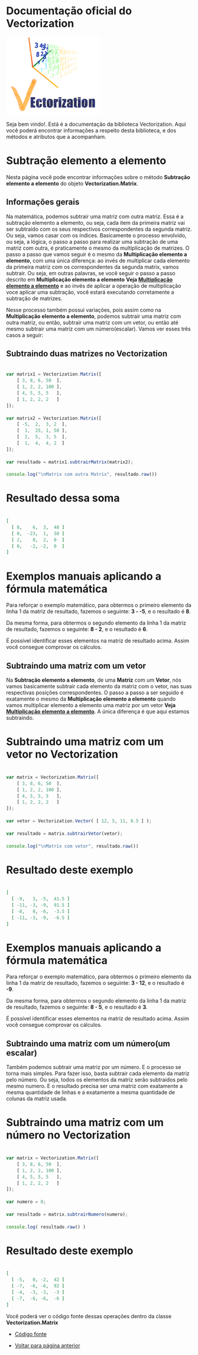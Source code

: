 # Documentação oficial do Vectorization
![Logo do projeto](https://github.com/WilliamJardim/Vectorization/blob/main/imagens/logo256x256.png)

Seja bem vindo!. Está é a documentação da biblioteca Vectorization.
Aqui você poderá encontrar informações a respeito desta biblioteca, e dos métodos e atributos que a acompanham.

# Subtração elemento a elemento
Nesta página você pode encontrar informações sobre o método **Subtração elemento a elemento** do objeto **Vectorization.Matrix**. 

## Informações gerais
Na matemática, podemos subtrair uma matriz com outra matriz. Essa é a subtração elemento a elemento, ou seja, cada item da primeira matriz vai ser subtraido com os seus respectivos correspondentes da segunda matriz. Ou seja, vamos casar com os índices. Basicamente o processo envolvido, ou seja, a lógica, o passo a passo para realizar uma subtração de uma matriz com outra, é praticamente o mesmo da multiplicação de matrizes. O passo a passo que vamos seguir é o mesmo da **Multiplicação elemento a elemento**, com uma única diferença: ao invés de multiplicar cada elemento da primeira matriz com os correspondentes da segunda matrix, vamos subtrair. Ou seja, em outras palavras, se você seguir o passo a passo descrito em **Multiplicação elemento a elemento** **Veja [Multiplicação elemento a elemento](../Multiplicacao/page.md)** e ao invés de aplicar a operação de multiplicação voce aplicar uma subtração, você estará executando corretamente a subtração de matrizes.

Nesse processo também possui variações, pois assim como na **Multiplicação elemento a elemento**, podemos subtrair uma matriz com outra matriz, ou então, subtrair uma matriz com um vetor, ou então até mesmo subtrair uma matriz com um número(escalar). Vamos ver esses três casos a seguir:

## Subtraindo duas matrizes no Vectorization
```javascript

var matrix1 = Vectorization.Matrix([
    [ 3, 8, 6, 50  ],
    [ 1, 2, 2, 100 ],
    [ 4, 5, 5, 5   ],
    [ 1, 2, 2, 2   ]
]);

var matrix2 = Vectorization.Matrix([
    [ -5,  2,  3, 2  ],
    [  1,  25, 1, 50 ],
    [  2,  5,  3, 5  ],
    [  1,  4,  4, 2  ]
]);

var resultado = matrix1.subtrairMatrix(matrix2);

console.log("\nMatrix com outra Matrix", resultado.raw())

``` 

# Resultado dessa soma
```json

[
  [ 8,    6,  3,  48 ]
  [ 0,  -23,  1,  50 ]
  [ 2,    0,  2,  0  ]
  [ 0,   -2, -2,  0  ]
]

```

# Exemplos manuais aplicando a fórmula matemática
Para reforçar o exemplo matemático, para obtermos o primeiro elemento da linha 1 da matriz de resultado, fazemos o seguinte: **3 - -5**, e o resultado é **8**.

Da mesma forma, para obtermos o segundo elemento da linha 1 da matriz de resultado, fazemos o seguinte: **8 - 2**, e o resultado é **6**.

É possível identificar esses elementos na matriz de resultado acima. Assim você consegue comprovar os cálculos.

## Subtraindo uma matriz com um vetor
Na **Subtração elemento a elemento**, de uma **Matriz** com um **Vetor**, nós vamos basicamente subtrair cada elemento da matriz com o vetor, nas suas respectivas posições correspondentes. O passo a passo a ser seguido é exatamente o mesmo da **Multiplicação elemento a elemento** quando vamos multiplicar elemento a elemento uma matriz por um vetor **Veja [Multiplicação elemento a elemento](../Multiplicacao/page.md)**. A única diferença é que aqui estamos subtraindo.

# Subtraindo uma matriz com um vetor no Vectorization
```javascript

var matrix = Vectorization.Matrix([
    [ 3, 8, 6, 50  ],
    [ 1, 2, 2, 100 ],
    [ 4, 5, 5, 5   ],
    [ 1, 2, 2, 2   ]
]);

var vetor = Vectorization.Vector( [ 12, 5, 11, 8.5 ] );

var resultado = matrix.subtrairVetor(vetor);

console.log("\nMatrix com vetor", resultado.raw())
```

# Resultado deste exemplo
```json

[
  [ -9,   3, -5,  41.5 ]
  [ -11, -3, -9,  91.5 ]
  [ -8,   0, -6,  -3.5 ]
  [ -11, -3, -9,  -6.5 ]
]

```

# Exemplos manuais aplicando a fórmula matemática
Para reforçar o exemplo matemático, para obtermos o primeiro elemento da linha 1 da matriz de resultado, fazemos o seguinte: **3 - 12**, e o resultado é **-9**.

Da mesma forma, para obtermos o segundo elemento da linha 1 da matriz de resultado, fazemos o seguinte: **8 - 5**, e o resultado é **3**.

É possível identificar esses elementos na matriz de resultado acima. Assim você consegue comprovar os cálculos.

## Subtraindo uma matriz com um número(um escalar)
Também podemos subtrair uma matriz por um número. E o processo se torna mais simples. Para fazer isso, basta subtrair cada elemento da matriz pelo número. Ou seja, todos os elementos da matriz serão subtraidos pelo mesmo numero. E o resultado precisa ser uma matriz com exatamente a mesma quantidade de linhas e a exatamente a mesma quantidade de colunas da matriz usada.

# Subtraindo uma matriz com um número no Vectorization
```javascript

var matrix = Vectorization.Matrix([
    [ 3, 8, 6, 50  ],
    [ 1, 2, 2, 100 ],
    [ 4, 5, 5, 5   ],
    [ 1, 2, 2, 2   ]
]);

var numero = 8;

var resultado = matrix.subtrairNumero(numero);

console.log( resultado.raw() )

```

# Resultado deste exemplo
```json

[
  [ -5,   0, -2,  42 ]
  [ -7,  -6, -6,  92 ]
  [ -4,  -3, -3,  -3 ]
  [ -7,  -6, -6,  -6 ]
]

```

Você poderá ver o código fonte dessas operações dentro da classe **Vectorization.Matrix**
* [Código fonte](https://github.com/WilliamJardim/Vectorization/blob/main/src/Matrix.js)

* [Voltar para página anterior](../page.md)
